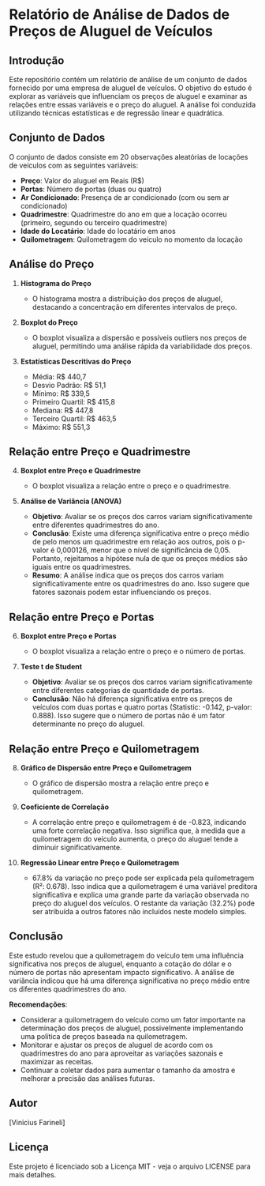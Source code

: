 # Relatório de Análise de Dados de Preços de Aluguel de Veículos

## Introdução
Este repositório contém um relatório de análise de um conjunto de dados fornecido por uma empresa de aluguel de veículos. O objetivo do estudo é explorar as variáveis que influenciam os preços de aluguel e examinar as relações entre essas variáveis e o preço do aluguel. A análise foi conduzida utilizando técnicas estatísticas e de regressão linear e quadrática.

## Conjunto de Dados
O conjunto de dados consiste em 20 observações aleatórias de locações de veículos com as seguintes variáveis:
- **Preço**: Valor do aluguel em Reais (R$)
- **Portas**: Número de portas (duas ou quatro)
- **Ar Condicionado**: Presença de ar condicionado (com ou sem ar condicionado)
- **Quadrimestre**: Quadrimestre do ano em que a locação ocorreu (primeiro, segundo ou terceiro quadrimestre)
- **Idade do Locatário**: Idade do locatário em anos
- **Quilometragem**: Quilometragem do veículo no momento da locação

## Análise do Preço
1. **Histograma do Preço**
   - O histograma mostra a distribuição dos preços de aluguel, destacando a concentração em diferentes intervalos de preço.
   
2. **Boxplot do Preço**
   - O boxplot visualiza a dispersão e possíveis outliers nos preços de aluguel, permitindo uma análise rápida da variabilidade dos preços.
   
3. **Estatísticas Descritivas do Preço**
   - Média: R$ 440,7
   - Desvio Padrão: R$ 51,1
   - Mínimo: R$ 339,5
   - Primeiro Quartil: R$ 415,8
   - Mediana: R$ 447,8
   - Terceiro Quartil: R$ 463,5
   - Máximo: R$ 551,3

## Relação entre Preço e Quadrimestre
4. **Boxplot entre Preço e Quadrimestre**
   - O boxplot visualiza a relação entre o preço e o quadrimestre.
   
5. **Análise de Variância (ANOVA)**
   - **Objetivo**: Avaliar se os preços dos carros variam significativamente entre diferentes quadrimestres do ano.
   - **Conclusão**: Existe uma diferença significativa entre o preço médio de pelo menos um quadrimestre em relação aos outros, pois o p-valor é 0,000126, menor que o nível de significância de 0,05. Portanto, rejeitamos a hipótese nula de que os preços médios são iguais entre os quadrimestres.
   - **Resumo**: A análise indica que os preços dos carros variam significativamente entre os quadrimestres do ano. Isso sugere que fatores sazonais podem estar influenciando os preços.

## Relação entre Preço e Portas
6. **Boxplot entre Preço e Portas**
   - O boxplot visualiza a relação entre o preço e o número de portas.
   
7. **Teste t de Student**
   - **Objetivo**: Avaliar se os preços dos carros variam significativamente entre diferentes categorias de quantidade de portas.
   - **Conclusão**: Não há diferença significativa entre os preços de veículos com duas portas e quatro portas (Statistic: -0.142, p-valor: 0.888). Isso sugere que o número de portas não é um fator determinante no preço do aluguel.

## Relação entre Preço e Quilometragem
8. **Gráfico de Dispersão entre Preço e Quilometragem**
   - O gráfico de dispersão mostra a relação entre preço e quilometragem.
   
9. **Coeficiente de Correlação**
   - A correlação entre preço e quilometragem é de -0.823, indicando uma forte correlação negativa. Isso significa que, à medida que a quilometragem do veículo aumenta, o preço do aluguel tende a diminuir significativamente.
   
10. **Regressão Linear entre Preço e Quilometragem**
    - 67.8% da variação no preço pode ser explicada pela quilometragem (R²: 0.678). Isso indica que a quilometragem é uma variável preditora significativa e explica uma grande parte da variação observada no preço do aluguel dos veículos. O restante da variação (32.2%) pode ser atribuída a outros fatores não incluídos neste modelo simples.

## Conclusão
Este estudo revelou que a quilometragem do veículo tem uma influência significativa nos preços de aluguel, enquanto a cotação do dólar e o número de portas não apresentam impacto significativo. A análise de variância indicou que há uma diferença significativa no preço médio entre os diferentes quadrimestres do ano.

**Recomendações**:
- Considerar a quilometragem do veículo como um fator importante na determinação dos preços de aluguel, possivelmente implementando uma política de preços baseada na quilometragem.
- Monitorar e ajustar os preços de aluguel de acordo com os quadrimestres do ano para aproveitar as variações sazonais e maximizar as receitas.
- Continuar a coletar dados para aumentar o tamanho da amostra e melhorar a precisão das análises futuras.



## Autor
[Vinicius Farineli]

## Licença
Este projeto é licenciado sob a Licença MIT - veja o arquivo LICENSE para mais detalhes.

